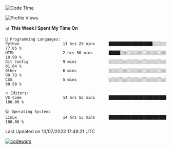 <!--START_SECTION:waka-->
![Code Time](http://img.shields.io/badge/Code%20Time-232%20hrs%209%20mins-blue)

![Profile Views](http://img.shields.io/badge/Profile%20Views-10-blue)

📊 **This Week I Spent My Time On** 

```text
💬 Programming Languages: 
Python                   11 hrs 29 mins      ███████████████████░░░░░░   77.05 % 
HTML                     2 hrs 50 mins       █████░░░░░░░░░░░░░░░░░░░░   18.99 % 
Git Config               9 mins              ░░░░░░░░░░░░░░░░░░░░░░░░░   01.04 % 
Other                    6 mins              ░░░░░░░░░░░░░░░░░░░░░░░░░   00.78 % 
CSS                      5 mins              ░░░░░░░░░░░░░░░░░░░░░░░░░   00.58 % 

🔥 Editors: 
VS Code                  14 hrs 55 mins      █████████████████████████   100.00 % 

💻 Operating System: 
Linux                    14 hrs 55 mins      █████████████████████████   100.00 % 
```


 Last Updated on 10/07/2023 17:48:21 UTC
<!--END_SECTION:waka-->
[![codewars](https://www.codewars.com/users/Delitel/badges/large)](https://www.codewars.com/users/Delitel)   

